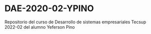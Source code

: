 # DAE-2020-02-YPINO
Repositorio del curso de Desarrollo de sistemas empresariales Tecsup 2022-02 del alumno Yeferson Pino
